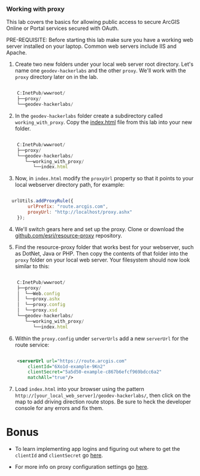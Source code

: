 ### Working with proxy

This lab covers the basics for allowing public access to secure ArcGIS Online or Portal services secured with OAuth. 

PRE-REQUISITE: Before starting this lab make sure you have a working web server installed on your laptop. Common web servers include IIS and Apache.

1. Create two new folders under your local web server root directory. Let's name one `geodev-hackerlabs` and the other `proxy`. We'll work with the `proxy` directory later on in the lab.

```javascript

    C:InetPub/wwwroot/
    ├──proxy/
    └──geodev-hackerlabs/

```

2. In the `geodev-hackerlabs` folder create a subdirectory called `working_with_proxy`. Copy the [index.html](index.html) file from this lab into your new folder.  

```javascript

    C:InetPub/wwwroot/
    ├──proxy/    
    └──geodev-hackerlabs/
       └──working_with_proxy/
          └──index.html

```

3. Now, in `index.html` modify the `proxyUrl` property so that it points to your local webserver directory path, for example:
 

```javascript

  urlUtils.addProxyRule({
        urlPrefix: "route.arcgis.com",
        proxyUrl: "http://localhost/proxy.ashx"
    });

```

4. We'll switch gears here and set up the proxy. Clone or download the [github.com/esri/resource-proxy](https://github.com/Esri/resource-proxy) repository. 

5. Find the resource-proxy folder that works best for your webserver, such as DotNet, Java or PHP. Then copy the contents of that folder into the `proxy` folder on your local web server. Your filesystem should now look similar to this:

```javascript

    C:InetPub/wwwroot/
    ├──proxy/
    │  └──Web.config
    │  └──proxy.ashx
    │  └──proxy.config
    │  └──proxy.xsd 
    └──geodev-hackerlabs/
       └──working_with_proxy/
          └──index.html

```

6. Within the `proxy.config` under `serverUrls` add a new `serverUrl` for the route service:


```xml

	<serverUrl url="https://route.arcgis.com"
        clientId="6Xo1d-example-9Kn2"
        clientSecret="5a5d50-example-c867b6efcf969bdcc6a2"
        matchAll="true"/>

```

7. Load `index.html` into your browser using the pattern `http://[your_local_web_server]/geodev-hackerlabs/`, then click on the map to add driving direction route stops. Be sure to heck the developer console for any errors and fix them.

# Bonus

* To learn implementing app logins and figuring out where to get the `clientId` and `clientSecret` go [here](https://developers.arcgis.com/authentication/accessing-arcgis-online-services/).

* For more info on proxy configuration settings go [here](https://github.com/Esri/resource-proxy/blob/master/README.md#proxy-configuration-settings).
